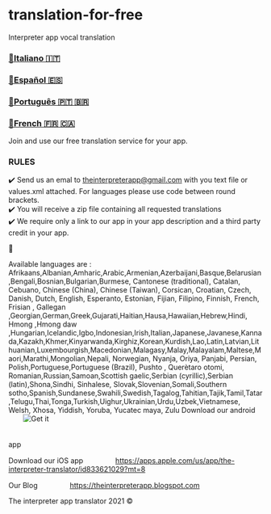 # translation-for-free
Interpreter app vocal translation

<a href="./README.it.md"><h3>🔗Italiano  🇮🇹</h3></a>
<a href="./README.es.md"><h3>🔗Español  🇪🇸</h3></a>
<a href="./README.pt.md"><h3>🔗Português  🇵🇹 🇧🇷</h3></a>
<a href="./README.fr.md"><h3>🔗French  🇫🇷 🇨🇦</h3></a>

Join and use our free translation service for your app. 

### RULES ###

✔️ Send us an emal to <a href='mailto:theinterpreterapp@gmail.com'>theinterpreterapp@gmail.com</a> with you text file or values.xml attached. For languages please use code between round brackets.
<br/>
✔️ You will receive a zip file containing  all requested translations
<br/>
✔️ We require only a link to our app in your app description and a third party credit in your app.

🤝

Available languages  are : 
Afrikaans,Albanian,Amharic,Arabic,Armenian,Azerbaijani,Basque,Belarusian,Bengali,Bosnian,Bulgarian,Burmese, Cantonese (traditional), Catalan, Cebuano, Chinese (China), Chinese (Taiwan), Corsican, Croatian, Czech, Danish, Dutch, English, Esperanto, Estonian, Fijian, Filipino, Finnish, French, Frisian , Gallegan ,Georgian,German,Greek,Gujarati,Haitian,Hausa,Hawaiian,Hebrew,Hindi, Hmong ,Hmong daw ,Hungarian,Icelandic,Igbo,Indonesian,Irish,Italian,Japanese,Javanese,Kannada,Kazakh,Khmer,Kinyarwanda,Kirghiz,Korean,Kurdish,Lao,Latin,Latvian,Lithuanian,Luxembourgish,Macedonian,Malagasy,Malay,Malayalam,Maltese,Maori,Marathi,Mongolian,Nepali, Norwegian,  Nyanja, Oriya, Panjabi, Persian, Polish,Portuguese,Portuguese (Brazil), Pushto 
 ,  Querètaro otomi, Romanian,Russian,Samoan,Scottish gaelic,Serbian (cyrillic),Serbian (latin),Shona,Sindhi, Sinhalese, Slovak,Slovenian,Somali,Southern sotho,Spanish,Sundanese,Swahili,Swedish,Tagalog,Tahitian,Tajik,Tamil,Tatar,Telugu,Thai,Tonga,Turkish,Uighur,Ukrainian,Urdu,Uzbek,Vietnamese, Welsh, Xhosa, Yiddish, Yoruba, Yucatec maya, Zulu
Download our android app
<a href='https://play.google.com/store/apps/details?id=it.vincenzoamoruso.theinterpreter&pcampaignid=pcampaignidMKT-Other-global-all-co-prtnr-py-PartBadge-Mar2515-1'><img alt='Get it on Google Play' src='https://play.google.com/intl/en_us/badges/static/images/badges/en_badge_web_generic.png' style="max-width:60px!important;max-height:15px;!important"/></a>

Download our iOS app
<a href="https://apps.apple.com/us/app/the-interpreter-translator/id833621029?mt=8" style="display:inline-block;overflow:hidden;background:url(https://linkmaker.itunes.apple.com/assets/shared/badges/en-us/appstore-sm.svg) no-repeat;width:60px;height:15px;">https://apps.apple.com/us/app/the-interpreter-translator/id833621029?mt=8</a>

Our Blog
<a href="https://theinterpreterapp.blogspot.com" style="display:inline-block;overflow:hidden;background:url(https://linkmaker.itunes.apple.com/assets/shared/badges/en-us/appstore-sm.svg) no-repeat;width:60px;height:15px;">https://theinterpreterapp.blogspot.com</a>

The interpreter app translator 2021 ©️

